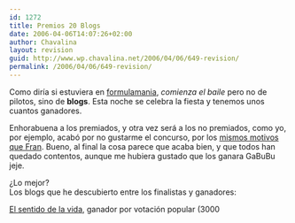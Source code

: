 ```yaml
---
id: 1272
title: Premios 20 Blogs
date: 2006-04-06T14:07:26+02:00
author: Chavalina
layout: revision
guid: http://www.wp.chavalina.net/2006/04/06/649-revision/
permalink: /2006/04/06/649-revision/
---
```

Como diría si estuviera en <a href="http://formulamania.com/news/index.php" target="_blank">formulamania</a>, _comienza el baile_ pero no de pilotos, sino de **blogs**. Esta noche se celebra la fiesta y tenemos unos cuantos ganadores. 

Enhorabuena a los premiados, y otra vez será a los no premiados, como yo, por ejemplo, acabó por no gustarme el concurso, por los <a href="http://www.domestikalien.com/2005/06/06/20-blogs/" target="_blank">mismos motivos que Fran</a>. Bueno, al final la cosa parece que acaba bien, y que todos han quedado contentos, aunque me hubiera gustado que los ganara GaBuBu jeje.

&iquest;Lo mejor?  
Los blogs que he descubierto entre los finalistas y ganadores:

<a href="http://www.elsentidodelavida.net/" target="_blank">El sentido de la vida</a>, ganador por votación popular (3000